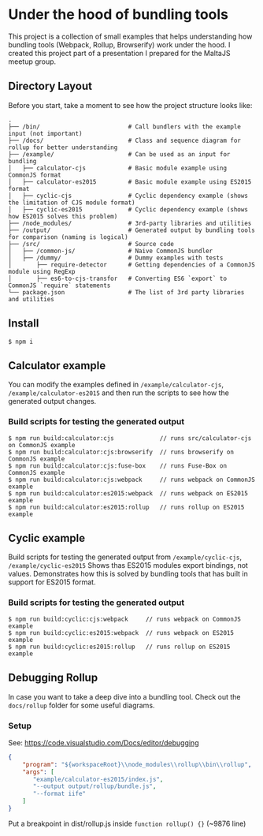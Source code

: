 # Under the hood of bundling tools

This project is a collection of small examples that helps understanding how bundling tools (Webpack, Rollup, Browserify)
work under the hood. I created this project part of a presentation I prepared for the MaltaJS meetup group. 

## Directory Layout

Before you start, take a moment to see how the project structure looks like:

```
.
├── /bin/                         # Call bundlers with the example input (not important)
├── /docs/                        # Class and sequence diagram for rollup for better understanding
├── /example/                     # Can be used as an input for bundling
│   ├── calculator-cjs            # Basic module example using CommonJS format
│   ├── calculator-es2015         # Basic module example using ES2015 format
│   ├── cyclic-cjs                # Cyclic dependency example (shows the limitation of CJS module format)
│   ├── cyclic-es2015             # Cyclic dependency example (shows how ES2015 solves this problem)
├── /node_modules/                # 3rd-party libraries and utilities
├── /output/                      # Generated output by bundling tools for comparison (naming is logical)
├── /src/                         # Source code
│   ├── /common-js/               # Naive CommonJS bundler
│   ├── /dummy/                   # Dummy examples with tests
│       ├── require-detector      # Getting dependencies of a CommonJS module using RegExp
│       ├── es6-to-cjs-transfor   # Converting ES6 `export` to CommonJS `require` statements
└── package.json                  # The list of 3rd party libraries and utilities
```


## Install
```
$ npm i
```

## Calculator example

You can modify the examples defined in `/example/calculator-cjs`, `/example/calculator-es2015` and then run the scripts
to see how the generated output changes.

### Build scripts for testing the generated output

```
$ npm run build:calculator:cjs             // runs src/calculator-cjs on CommonJS example
$ npm run build:calculator:cjs:browserify  // runs browserify on CommonJS example
$ npm run build:calculator:cjs:fuse-box    // runs Fuse-Box on CommonJS example
$ npm run build:calculator:cjs:webpack     // runs webpack on CommonJS example
$ npm run build:calculator:es2015:webpack  // runs webpack on ES2015 example
$ npm run build:calculator:es2015:rollup   // runs rollup on ES2015 example
```


## Cyclic example


Build scripts for testing the generated output from `/example/cyclic-cjs`, `/example/cyclic-es2015`
Shows thas ES2015 modules export bindings, not values. Demonstrates how this is solved by bundling tools that has built in support for ES2015 format.

### Build scripts for testing the generated output

```
$ npm run build:cyclic:cjs:webpack     // runs webpack on CommonJS example
$ npm run build:cyclic:es2015:webpack  // runs webpack on ES2015 example
$ npm run build:cyclic:es2015:rollup   // runs rollup on ES2015 example
```


## Debugging Rollup

In case you want to take a deep dive into a bundling tool. Check out the `docs/rollup` folder for some useful diagrams.


### Setup
See: https://code.visualstudio.com/Docs/editor/debugging

```json
{
    "program": "${workspaceRoot}\\node_modules\\rollup\\bin\\rollup",
    "args": [
       "example/calculator-es2015/index.js",
       "--output output/rollup/bundle.js",
       "--format iife"
    ]
}
```

Put a breakpoint in dist/rollup.js inside `function rollup() {}` (~9876 line)
